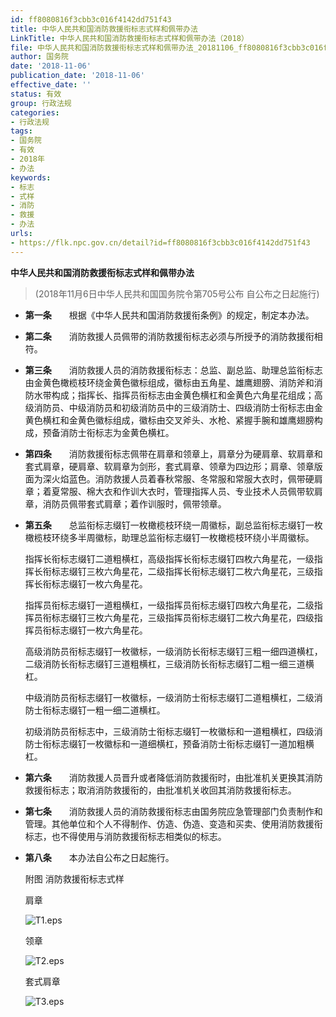 ```yaml
---
id: ff8080816f3cbb3c016f4142dd751f43
title: 中华人民共和国消防救援衔标志式样和佩带办法
LinkTitle: 中华人民共和国消防救援衔标志式样和佩带办法（2018）
file: 中华人民共和国消防救援衔标志式样和佩带办法_20181106_ff8080816f3cbb3c016f4142dd751f43.docx
author: 国务院
date: '2018-11-06'
publication_date: '2018-11-06'
effective_date: ''
status: 有效
group: 行政法规
categories:
- 行政法规
tags:
- 国务院
- 有效
- 2018年
- 办法
keywords:
- 标志
- 式样
- 消防
- 救援
- 办法
urls:
- https://flk.npc.gov.cn/detail?id=ff8080816f3cbb3c016f4142dd751f43
---
```


**中华人民共和国消防救援衔标志式样和佩带办法**

> (2018年11月6日中华人民共和国国务院令第705号公布 自公布之日起施行)

- **第一条**　　根据《中华人民共和国消防救援衔条例》的规定，制定本办法。

- **第二条**　　消防救援人员佩带的消防救援衔标志必须与所授予的消防救援衔相符。

- **第三条**　　消防救援人员的消防救援衔标志：总监、副总监、助理总监衔标志由金黄色橄榄枝环绕金黄色徽标组成，徽标由五角星、雄鹰翅膀、消防斧和消防水带构成；指挥长、指挥员衔标志由金黄色横杠和金黄色六角星花组成；高级消防员、中级消防员和初级消防员中的三级消防士、四级消防士衔标志由金黄色横杠和金黄色徽标组成，徽标由交叉斧头、水枪、紧握手腕和雄鹰翅膀构成，预备消防士衔标志为金黄色横杠。

- **第四条**　　消防救援衔标志佩带在肩章和领章上，肩章分为硬肩章、软肩章和套式肩章，硬肩章、软肩章为剑形，套式肩章、领章为四边形；肩章、领章版面为深火焰蓝色。消防救援人员着春秋常服、冬常服和常服大衣时，佩带硬肩章；着夏常服、棉大衣和作训大衣时，管理指挥人员、专业技术人员佩带软肩章，消防员佩带套式肩章；着作训服时，佩带领章。

- **第五条**　　总监衔标志缀钉一枚橄榄枝环绕一周徽标，副总监衔标志缀钉一枚橄榄枝环绕多半周徽标，助理总监衔标志缀钉一枚橄榄枝环绕小半周徽标。

  指挥长衔标志缀钉二道粗横杠，高级指挥长衔标志缀钉四枚六角星花，一级指挥长衔标志缀钉三枚六角星花，二级指挥长衔标志缀钉二枚六角星花，三级指挥长衔标志缀钉一枚六角星花。

  指挥员衔标志缀钉一道粗横杠，一级指挥员衔标志缀钉四枚六角星花，二级指挥员衔标志缀钉三枚六角星花，三级指挥员衔标志缀钉二枚六角星花，四级指挥员衔标志缀钉一枚六角星花。

  高级消防员衔标志缀钉一枚徽标，一级消防长衔标志缀钉三粗一细四道横杠，二级消防长衔标志缀钉三道粗横杠，三级消防长衔标志缀钉二粗一细三道横杠。

  中级消防员衔标志缀钉一枚徽标，一级消防士衔标志缀钉二道粗横杠，二级消防士衔标志缀钉一粗一细二道横杠。

  初级消防员衔标志中，三级消防士衔标志缀钉一枚徽标和一道粗横杠，四级消防士衔标志缀钉一枚徽标和一道细横杠，预备消防士衔标志缀钉一道加粗横杠。

- **第六条**　　消防救援人员晋升或者降低消防救援衔时，由批准机关更换其消防救援衔标志；取消消防救援衔的，由批准机关收回其消防救援衔标志。

- **第七条**　　消防救援人员的消防救援衔标志由国务院应急管理部门负责制作和管理。其他单位和个人不得制作、仿造、伪造、变造和买卖、使用消防救援衔标志，也不得使用与消防救援衔标志相类似的标志。

- **第八条**　　本办法自公布之日起施行。

  附图 消防救援衔标志式样

  肩章

  ![T1.eps](../images/ff8080816f3cbb3c016f4142dd751f43/image_01.png)

  领章

  ![T2.eps](../images/ff8080816f3cbb3c016f4142dd751f43/image_02.png)

  套式肩章

  ![T3.eps](../images/ff8080816f3cbb3c016f4142dd751f43/image_03.png)
